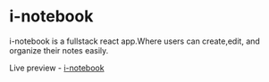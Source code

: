 # i-notebook
i-notebook is a fullstack react app.Where users can create,edit, and organize their notes easily.

Live preview - <a href="https://i-notebook-74ye.vercel.app/">i-notebook</a>
